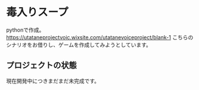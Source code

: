 # 毒入りスープ

pythonで作成。
https://utataneprojectvoic.wixsite.com/utatanevoiceproject/blank-1
こちらのシナリオをお借りし、ゲームを作成してみようとしています。

## プロジェクトの状態
現在開発中につきまだまだ未完成です。
